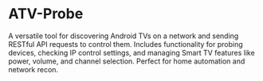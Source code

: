 # ATV-Probe
 A versatile tool for discovering Android TVs on a network and sending RESTful API requests to control them. Includes functionality for probing devices, checking IP control settings, and managing Smart TV features like power, volume, and channel selection. Perfect for home automation and network recon.

